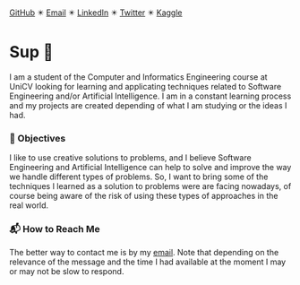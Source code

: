 [GitHub](https://github.com/anaximeno) ✴️ [Email](mailto:anaximenobrito@gmail.com) ✴️ [LinkedIn](https://www.linkedin.com/in/anaximeno/) ✴️ [Twitter](https://twitter.com/anaximenobrito) ✴️ [Kaggle](https://www.kaggle.com/anaxmenobrito)

# Sup 👋

I am a student of the Computer and Informatics Engineering course at UniCV looking for learning and applicating techniques related to Software Engineering and/or Artificial Intelligence. I am in a constant learning process and my projects are created depending of what I am studying or the ideas I had.


### :star2: Objectives

I like to use creative solutions to problems, and I believe Software Engineering and Artificial Intelligence can help to solve and improve the way we handle different types of problems. So, I want to bring some of the techniques I learned as a solution to problems were are facing nowadays, of course being aware of the risk of using these types of approaches in the real world.

### :mailbox_with_mail: How to Reach Me

The better way to contact me is by my [email](mailto:anaximenobrito@gmail.com). Note that depending on the relevance of the message and the time I had available at the moment I may or may not be slow to respond.

<!--
TODO:
  - Put recommended projects
-->
